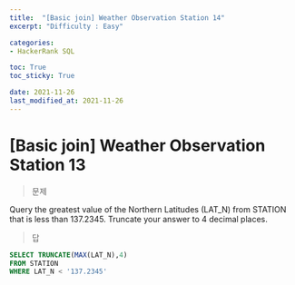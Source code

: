 ```yaml
---
title:  "[Basic join] Weather Observation Station 14"
excerpt: "Difficulty : Easy"

categories:
- HackerRank SQL

toc: True
toc_sticky: True

date: 2021-11-26
last_modified_at: 2021-11-26
---
```


# [Basic join] Weather Observation Station 13

> 문제

Query the greatest value of the Northern Latitudes (LAT_N) from STATION that is less than 137.2345. Truncate your answer to 4 decimal places.
<br>


> 답

```sql
SELECT TRUNCATE(MAX(LAT_N),4)
FROM STATION
WHERE LAT_N < '137.2345'
```


